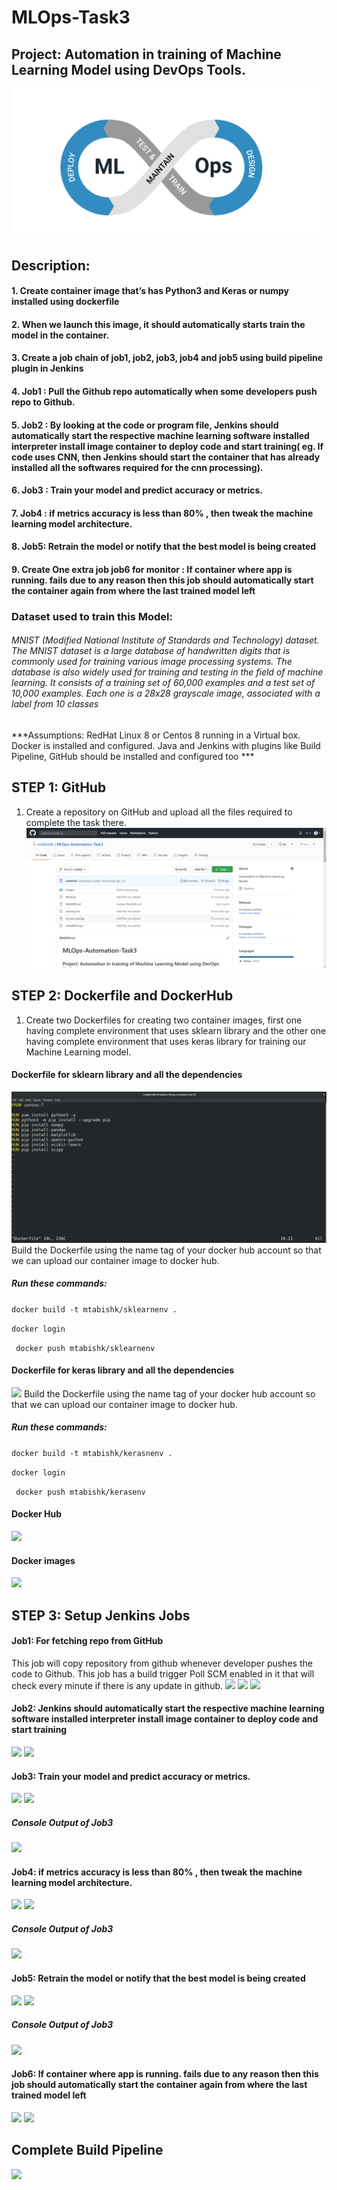 # MLOps-Task3
## Project: Automation in training of Machine Learning Model using DevOps Tools.

![](images/0.png)

## Description:
#### 1. Create container image that’s has Python3 and Keras or numpy  installed  using dockerfile 
#### 2. When we launch this image, it should automatically starts train the model in the container.
#### 3. Create a job chain of job1, job2, job3, job4 and job5 using build pipeline plugin in Jenkins 
#### 4.  Job1 : Pull  the Github repo automatically when some developers push repo to Github.
#### 5.  Job2 : By looking at the code or program file, Jenkins should automatically start the respective machine learning software installed interpreter install image container to deploy code  and start training( eg. If code uses CNN, then Jenkins should start the container that has already installed all the softwares required for the cnn processing).
#### 6. Job3 : Train your model and predict accuracy or metrics.
#### 7. Job4 : if metrics accuracy is less than 80%  , then tweak the machine learning model architecture.
#### 8. Job5: Retrain the model or notify that the best model is being created
#### 9. Create One extra job job6 for monitor : If container where app is running. fails due to any reason then this job should automatically start the container again from where the last trained model left


### Dataset used to train this Model: 
###### MNIST (Modified National Institute of Standards and Technology) dataset. The MNIST dataset is a large database of handwritten digits that is commonly used for training various image processing systems. The database is also widely used for training and testing in the field of machine learning. It consists of a training set of 60,000 examples and a test set of 10,000 examples. Each one is a 28x28 grayscale image, associated with a label from 10 classes

***Assumptions:
RedHat Linux 8 or Centos 8 running in a Virtual box. Docker is installed and configured. Java and Jenkins with plugins like Build Pipeline, GitHub  should be installed and configured too  ***

## STEP 1: GitHub
1. Create a repository on GitHub and upload all the files required to complete the task there. 
![](images/github.png)

## STEP 2: Dockerfile and DockerHub
1. Create two Dockerfiles for creating  two container images, first one having complete environment that uses sklearn library and the other one having complete environment that uses keras library for training our Machine Learning model.
#### Dockerfile for sklearn library and all the dependencies
![](images/df1.png)
Build the Dockerfile using the name tag of your docker hub account so that we can upload our container image to docker hub.
##### Run these commands: 
``` docker build -t mtabishk/sklearnenv . ```

``` docker login ```

``` docker push mtabishk/sklearnenv```

#### Dockerfile for keras library and all the dependencies
![](images/df2.png)
Build the Dockerfile using the name tag of your docker hub account so that we can upload our container image to docker hub.
##### Run these commands: 
``` docker build -t mtabishk/kerasnenv . ```

``` docker login ```

``` docker push mtabishk/kerasenv```

#### Docker Hub 
![](images/dh.png)

#### Docker images
![](images/di.png)

## STEP 3: Setup Jenkins Jobs
#### Job1: For fetching repo from GitHub
This job will copy repository from github whenever developer pushes the code to Github. This job has a build trigger Poll SCM enabled in it that will check every minute if there is any update in github.
![](images/j11.png)
![](images/j12.png)
![](images/j13.png)

#### Job2: Jenkins should automatically start the respective machine learning software installed interpreter install image container to deploy code  and start training

![](images/j21.png)
![](images/j22.png)

#### Job3: Train your model and predict accuracy or metrics.

![](images/j31.png)
![](images/j32.png)
##### Console Output of Job3
![](images/j3.png)


#### Job4: if metrics accuracy is less than 80% , then tweak the machine learning model architecture.

![](images/j41.png)
![](images/j42.png)
##### Console Output of Job3
![](images/j4.png)


#### Job5:  Retrain the model or notify that the best model is being created
![](images/j51.png)
![](images/j52.png)
##### Console Output of Job3
![](images/j5.png)


#### Job6: If container where app is running. fails due to any reason then this job should automatically start the container again from where the last trained model left
![](images/j61.png)
![](images/j62.png)


## Complete Build Pipeline

![](images/buildpipe.png)

